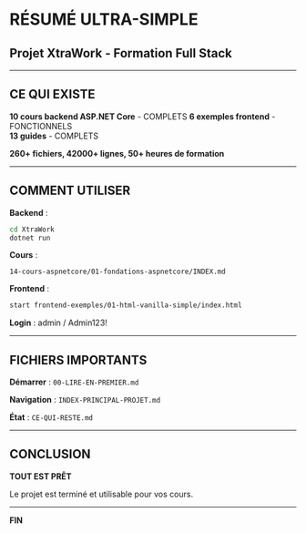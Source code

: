 # RÉSUMÉ ULTRA-SIMPLE

## Projet XtraWork - Formation Full Stack

---

## CE QUI EXISTE

**10 cours backend ASP.NET Core** - COMPLETS
**6 exemples frontend** - FONCTIONNELS  
**13 guides** - COMPLETS

**260+ fichiers, 42000+ lignes, 50+ heures de formation**

---

## COMMENT UTILISER

**Backend** :
```bash
cd XtraWork
dotnet run
```

**Cours** :
```
14-cours-aspnetcore/01-fondations-aspnetcore/INDEX.md
```

**Frontend** :
```bash
start frontend-exemples/01-html-vanilla-simple/index.html
```

**Login** : admin / Admin123!

---

## FICHIERS IMPORTANTS

**Démarrer** : `00-LIRE-EN-PREMIER.md`

**Navigation** : `INDEX-PRINCIPAL-PROJET.md`

**État** : `CE-QUI-RESTE.md`

---

## CONCLUSION

**TOUT EST PRÊT**

Le projet est terminé et utilisable pour vos cours.

---

**FIN**

